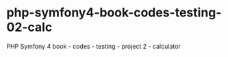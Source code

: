 # php-symfony4-book-codes-testing-02-calc
PHP Symfony 4 book - codes - testing - project 2 - calculator
